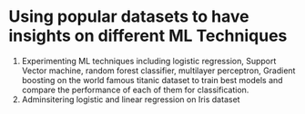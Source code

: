 # Using popular datasets to have insights on different ML Techniques
1. Experimenting ML techniques including logistic regression, Support Vector machine, random forest classifier, multilayer perceptron, Gradient boosting on the world famous titanic dataset to train best models and compare the performance of each of them for classification.
2. Adminsitering logistic and linear regression on Iris dataset
